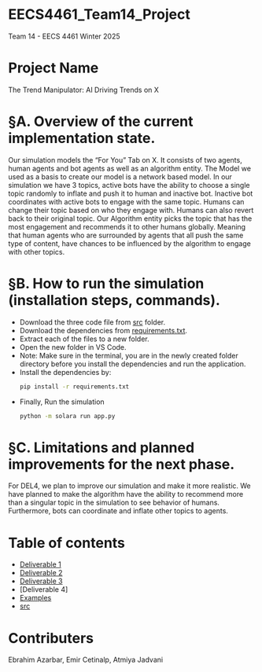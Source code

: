 # EECS4461_Team14_Project
Team 14 - EECS 4461 Winter 2025

# Project Name
The Trend Manipulator: AI Driving Trends on X

# §A. Overview of the current implementation state.
Our simulation models the “For You” Tab on X. It consists of two agents, human agents and bot agents as well as an algorithm entity. The Model we used as a basis to create our model is a network based model. In our simulation we have 3 topics, active bots have the ability to choose a single topic randomly to inflate and push it to human and inactive bot. Inactive bot coordinates with active bots to engage with the same topic. Humans can change their topic based on who they engage with. Humans can also revert back to their original topic. Our Algorithm entity picks the topic that has the most engagement and recommends it to other humans globally. Meaning that human agents who are surrounded by agents that all push the same type of content, have chances to be influenced by the algorithm to engage with other topics.

# §B. How to run the simulation (installation steps, commands).
- Download the three code file from [src](src) folder.
- Download the dependencies from [requirements.txt](requirements.txt).
- Extract each of the files to a new folder.
- Open the new folder in VS Code.
- Note: Make sure in the terminal, you are in the newly created folder directory before you install the dependencies and run the application.
- Install the dependencies by:
  ```sh
  pip install -r requirements.txt
- Finally, Run the simulation
  ```sh
  python -m solara run app.py

# §C. Limitations and planned improvements for the next phase.
For DEL4, we plan to improve our simulation and make it more realistic. We have planned to make the algorithm have the ability to recommend more than a singular topic in the simulation to see behavior of humans. Furthermore, bots can coordinate and inflate other topics to agents.

# Table of contents
- [Deliverable 1](Docs/Deliverable1/)
- [Deliverable 2](Docs/Deliverable2/DEL2B_Proposal/)
- [Deliverable 3](Docs/Deliverable3/DEL3B_DraftReport/)
- [Deliverable 4]
- [Examples](Examples/)
- [src](src/)

# Contributers
Ebrahim Azarbar, Emir Cetinalp, Atmiya Jadvani
